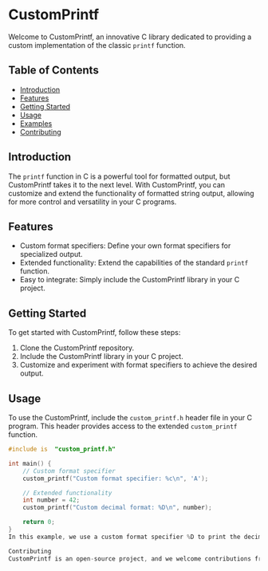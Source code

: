 # CustomPrintf

Welcome to CustomPrintf, an innovative C library dedicated to providing a custom implementation of the classic `printf` function.

## Table of Contents
- [Introduction](#introduction)
- [Features](#features)
- [Getting Started](#getting-started)
- [Usage](#usage)
- [Examples](#examples)
- [Contributing](#contributing)

## Introduction

The `printf` function in C is a powerful tool for formatted output, but CustomPrintf takes it to the next level. With CustomPrintf, you can customize and extend the functionality of formatted string output, allowing for more control and versatility in your C programs.

## Features

- Custom format specifiers: Define your own format specifiers for specialized output.
- Extended functionality: Extend the capabilities of the standard `printf` function.
- Easy to integrate: Simply include the CustomPrintf library in your C project.

## Getting Started

To get started with CustomPrintf, follow these steps:

1. Clone the CustomPrintf repository.
2. Include the CustomPrintf library in your C project.
3. Customize and experiment with format specifiers to achieve the desired output.

## Usage

To use the CustomPrintf, include the `custom_printf.h` header file in your C program. This header provides access to the extended `custom_printf` function.

```c
#include is  "custom_printf.h"

int main() {
    // Custom format specifier
    custom_printf("Custom format specifier: %c\n", 'A');

    // Extended functionality
    int number = 42;
    custom_printf("Custom decimal format: %D\n", number);

    return 0;
}
In this example, we use a custom format specifier %D to print the decimal representation of an integer, demonstrating the extended functionality of CustomPrintf.

Contributing
CustomPrintf is an open-source project, and we welcome contributions from the community. If you have ideas for new features, improvements, or bug fixes, please submit a pull request or open an issue on our GitHub repository.


